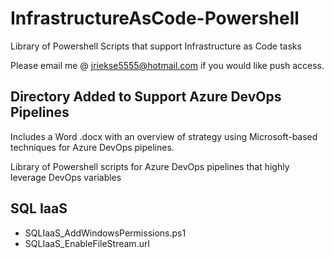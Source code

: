 # InfrastructureAsCode-Powershell
Library of Powershell Scripts that support Infrastructure as Code tasks

Please email me @ jriekse5555@hotmail.com if you would like push access.

## Directory Added to Support Azure DevOps Pipelines
Includes a Word .docx with an overview of strategy using Microsoft-based techniques for Azure DevOps pipelines. 

Library of Powershell scripts for Azure DevOps pipelines that highly leverage DevOps variables

## SQL IaaS
- SQLIaaS_AddWindowsPermissions.ps1
- SQLIaaS_EnableFileStream.url
